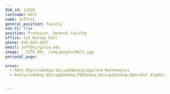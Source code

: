 ```yaml
---
UVA_id: jjh2b
lastname: Holt
name: Jeffrey
general_position: faculty
non-tt: true
position: Professor, General Faculty
office: 112 Halsey Hall
phone: 434-924-4927
email: jeff@virginia.edu
image: __SITE_URL__/img/people/Holt.jpg
personal_page:

areas:
  - Math Physics&nbsp;$$\cup$$&nbsp;Applied Mathematics
  - Analysis&nbsp;$$\cup$$&nbsp;PDE&nbsp;$$\cup$$&nbsp;Operator Algebras


---
```

